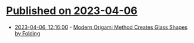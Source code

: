 # [Published on 2023-04-06](index.md)

* [2023-04-06, 12:16:00](https://soylentnews.org/article.pl?sid=23/04/05/097235&from=rss) - [Modern Origami Method Creates Glass Shapes by Folding](https://soylentnews.org/article.pl?sid=23/04/05/097235&from=rss)
